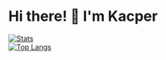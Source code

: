# Hi there! 👋 I'm Kacper

[![Stats](https://github-readme-stats.vercel.app/api?username=0273574&count_private=true&show_icons=true&disable_animations=true&theme=dark)](https://rusinkacper.pl)
<br>
[![Top Langs](https://github-readme-stats.vercel.app/api/top-langs/?username=0273574&layout=compact&theme=dark&count_private=true)](https://rusinkacper.pl)
